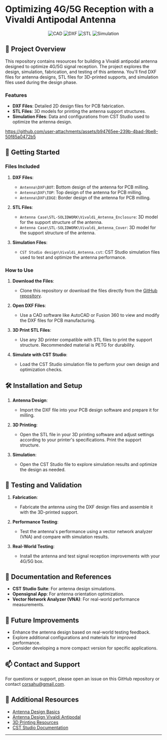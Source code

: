 # Optimizing 4G/5G Reception with a Vivaldi Antipodal Antenna

<p align="center">
    <img src="https://img.shields.io/badge/language-CAD-%23ff5722.svg?style=for-the-badge&logo=autodesk" alt="CAD">
    <img src="https://img.shields.io/badge/format-DXF-blue.svg?style=for-the-badge&logo=autodesk" alt="DXF">
    <img src="https://img.shields.io/badge/format-STL-red.svg?style=for-the-badge&logo=solidworks" alt="STL">
    <img src="https://img.shields.io/badge/format-Simulation-yellow.svg?style=for-the-badge&logo=cst" alt="Simulation">
</p>

## :open_book: Project Overview

This repository contains resources for building a Vivaldi antipodal antenna designed to optimize 4G/5G signal reception. The project explores the design, simulation, fabrication, and testing of this antenna. You'll find DXF files for antenna designs, STL files for 3D-printed supports, and simulation files used during the design phase.

### Features

- **DXF Files**: Detailed 2D design files for PCB fabrication.
- **STL Files**: 3D models for printing the antenna support structures.
- **Simulation Files**: Data and configurations from CST Studio used to optimize the antenna design.


https://github.com/user-attachments/assets/b94765ee-239b-4bad-9be8-50f85a0472b5


## :rocket: Getting Started

### Files Included

1. **DXF Files**: 
    - `Antenna\DXF\BOT`: Bottom design of the antenna for PCB milling.
    - `Antenna\DXF\TOP`: Top design of the antenna for PCB milling.
    - `Antenna\DXF\EDGE`: Border design of the antenna for PCB milling.

2. **STL Files**:
    - `Antenna Case\STL-SOLIDWORK\Vivaldi_Antenna_Enclosure`: 3D model for the support structure of the antenna.
    - `Antenna Case\STL-SOLIDWORK\Vivaldi_Antenna_Cover`: 3D model for the support structure of the antenna.

3. **Simulation Files**:
   - `CST Studio design\Vivaldi_Antenna.cst`: CST Studio simulation files used to test and optimize the antenna performance.

### How to Use

1. **Download the Files**:
   - Clone this repository or download the files directly from the [GitHub repository](https://github.com/HugoTronics/Vivaldi-Antipodal-Antenna-Design).

2. **Open DXF Files**:
   - Use a CAD software like AutoCAD or Fusion 360 to view and modify the DXF files for PCB manufacturing.

3. **3D Print STL Files**:
   - Use any 3D printer compatible with STL files to print the support structure. Recommended material is PETG for durability.

4. **Simulate with CST Studio**:
   - Load the CST Studio simulation file to perform your own design and optimization checks.

## 🛠️ Installation and Setup

1. **Antenna Design**:
   - Import the DXF file into your PCB design software and prepare it for milling.

2. **3D Printing**:
   - Open the STL file in your 3D printing software and adjust settings according to your printer's specifications. Print the support structure.

3. **Simulation**:
   - Open the CST Studio file to explore simulation results and optimize the design as needed.

## :test_tube: Testing and Validation

1. **Fabrication**:
   - Fabricate the antenna using the DXF design files and assemble it with the 3D-printed support.

2. **Performance Testing**:
   - Test the antenna's performance using a vector network analyzer (VNA) and compare with simulation results.

3. **Real-World Testing**:
   - Install the antenna and test signal reception improvements with your 4G/5G box.

## :memo: Documentation and References

- **CST Studio Suite**: For antenna design simulations.
- **Opensignal App**: For antenna orientation optimization.
- **Vector Network Analyzer (VNA)**: For real-world performance measurements.

## :wrench: Future Improvements

- Enhance the antenna design based on real-world testing feedback.
- Explore additional configurations and materials for improved performance.
- Consider developing a more compact version for specific applications.

## :mailbox: Contact and Support

For questions or support, please open an issue on this GitHub repository or contact [corsahu@gmail.com](mailto:corsahu@gmail.com).

## :book: Additional Resources

- [Antenna Design Basics](https://www.wikihow.com/Design-a-Simple-Antenna)
- [Antenna Design Vivaldi Antipodal](https://www.changpuak.ch/electronics/Antipodal_Vivaldi_Antenna_Designer.php)
- [3D Printing Resources](https://www.solidworks.com/fr)
- [CST Studio Documentation](https://www.3ds.com/fr/produits-et-services/simulia/produits/cst-studio-suite/)

---

